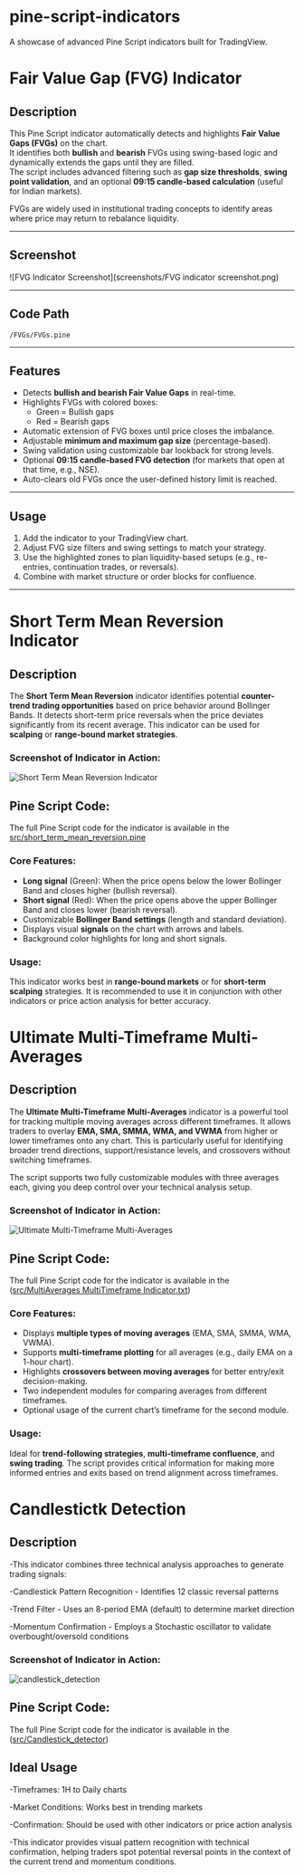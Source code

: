 # pine-script-indicators
A showcase of advanced Pine Script indicators built for TradingView.

# Fair Value Gap (FVG) Indicator  

## Description  
This Pine Script indicator automatically detects and highlights **Fair Value Gaps (FVGs)** on the chart.  
It identifies both **bullish** and **bearish** FVGs using swing-based logic and dynamically extends the gaps until they are filled.  
The script includes advanced filtering such as **gap size thresholds**, **swing point validation**, and an optional **09:15 candle-based calculation** (useful for Indian markets).  

FVGs are widely used in institutional trading concepts to identify areas where price may return to rebalance liquidity.  

---

## Screenshot  
![FVG Indicator Screenshot](screenshots/FVG indicator screenshot.png) 

---

## Code Path  
`/FVGs/FVGs.pine`  

---

## Features  
- Detects **bullish and bearish Fair Value Gaps** in real-time.  
- Highlights FVGs with colored boxes:  
  - Green = Bullish gaps  
  - Red = Bearish gaps  
- Automatic extension of FVG boxes until price closes the imbalance.  
- Adjustable **minimum and maximum gap size** (percentage-based).  
- Swing validation using customizable bar lookback for strong levels.  
- Optional **09:15 candle-based FVG detection** (for markets that open at that time, e.g., NSE).  
- Auto-clears old FVGs once the user-defined history limit is reached.  

---

## Usage  
1. Add the indicator to your TradingView chart.  
2. Adjust FVG size filters and swing settings to match your strategy.  
3. Use the highlighted zones to plan liquidity-based setups (e.g., re-entries, continuation trades, or reversals).  
4. Combine with market structure or order blocks for confluence.  

---

# Short Term Mean Reversion Indicator

## Description
The **Short Term Mean Reversion** indicator identifies potential **counter-trend trading opportunities** based on price behavior around Bollinger Bands. It detects short-term price reversals when the price deviates significantly from its recent average. This indicator can be used for **scalping** or **range-bound market strategies**.

### **Screenshot of Indicator in Action:**
![Short Term Mean Reversion Indicator](screenshots/short_term_mean_reversion.png)

## Pine Script Code:
The full Pine Script code for the indicator is available in the [src/short_term_mean_reversion.pine](https://github.com/Pa1Tiwari/pine-script-indicators/blob/a0cc8bc976fec19013132291e7acba6cddcefe00/src/short_term_mean_reversion.pine)

### **Core Features:**
- **Long signal** (Green): When the price opens below the lower Bollinger Band and closes higher (bullish reversal).
- **Short signal** (Red): When the price opens above the upper Bollinger Band and closes lower (bearish reversal).
- Customizable **Bollinger Band settings** (length and standard deviation).
- Displays visual **signals** on the chart with arrows and labels.
- Background color highlights for long and short signals.


### **Usage:**
This indicator works best in **range-bound markets** or for **short-term scalping** strategies. It is recommended to use it in conjunction with other indicators or price action analysis for better accuracy.


# Ultimate Multi-Timeframe Multi-Averages

## Description
The **Ultimate Multi-Timeframe Multi-Averages** indicator is a powerful tool for tracking multiple moving averages across different timeframes. It allows traders to overlay **EMA, SMA, SMMA, WMA, and VWMA** from higher or lower timeframes onto any chart. This is particularly useful for identifying broader trend directions, support/resistance levels, and crossovers without switching timeframes.

The script supports two fully customizable modules with three averages each, giving you deep control over your technical analysis setup.

### **Screenshot of Indicator in Action:**
![Ultimate Multi-Timeframe Multi-Averages](screenshots/[preview]_MultiAverages_MultiTimeframe.png)


## Pine Script Code:
The full Pine Script code for the indicator is available in the ([src/MultiAverages MultiTimeframe Indicator.txt](https://github.com/Pa1Tiwari/pine-script-indicators/blob/fd27fac7fa58ad82d5945e25de8b4069d6fff730/src/MultiAverages%20MultiTimeframe%20Indicator.txt))


### **Core Features:**
- Displays **multiple types of moving averages** (EMA, SMA, SMMA, WMA, VWMA).
- Supports **multi-timeframe plotting** for all averages (e.g., daily EMA on a 1-hour chart).
- Highlights **crossovers between moving averages** for better entry/exit decision-making.
- Two independent modules for comparing averages from different timeframes.
- Optional usage of the current chart’s timeframe for the second module.


### **Usage:**
Ideal for **trend-following strategies**, **multi-timeframe confluence**, and **swing trading**. The script provides critical information for making more informed entries and exits based on trend alignment across timeframes.

# Candlestictk Detection

## Description

-This indicator combines three technical analysis approaches to generate trading signals:

-Candlestick Pattern Recognition - Identifies 12 classic reversal patterns

-Trend Filter - Uses an 8-period EMA (default) to determine market direction

-Momentum Confirmation - Employs a Stochastic oscillator to validate overbought/oversold conditions

### **Screenshot of Indicator in Action:**
![candlestick_detection](screenshots/candlestick_detection.png)

## Pine Script Code:
The full Pine Script code for the indicator is available in the ([src/Candlestick_detector](https://github.com/Pa1Tiwari/pine-script-indicators/blob/a0cc8bc976fec19013132291e7acba6cddcefe00/src/Candlestick_detector))

## Ideal Usage
-Timeframes: 1H to Daily charts

-Market Conditions: Works best in trending markets

-Confirmation: Should be used with other indicators or price action analysis

-This indicator provides visual pattern recognition with technical confirmation, helping traders spot potential reversal points in the context of the current trend and momentum conditions.


